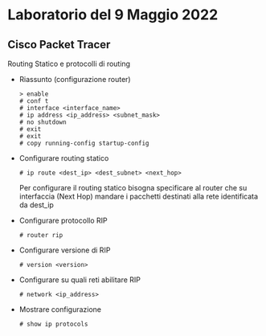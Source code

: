 # Laboratorio del 9 Maggio 2022

## Cisco Packet Tracer

Routing Statico e protocolli di routing

- Riassunto (configurazione router)
  
      > enable
      # conf t
      # interface <interface_name>
      # ip address <ip_address> <subnet_mask>
      # no shutdown
      # exit
      # exit
      # copy running-config startup-config

- Configurare routing statico

      # ip route <dest_ip> <dest_subnet> <next_hop>

  Per configurare il routing statico bisogna specificare al router che su interfaccia (Next Hop) mandare i pacchetti destinati alla rete identificata da dest\_ip   

- Configurare protocollo RIP
      
      # router rip

- Configurare versione di RIP

      # version <version>

- Configurare su quali reti abilitare RIP

      # network <ip_address>

- Mostrare configurazione

      # show ip protocols


